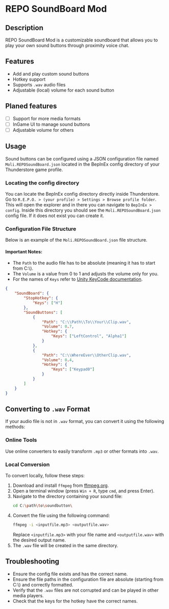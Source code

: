 # REPO SoundBoard Mod

## Description
REPO SoundBoard Mod is a customizable soundboard that allows you to play your own sound buttons through proximity voice chat.

## Features
- Add and play custom sound buttons
- Hotkey support
- Supports `.wav` audio files
- Adjustable (local) volume for each sound button

## Planed features
- [ ] Support for more media formats
- [ ] InGame UI to manage sound buttons 
- [ ] Adjustable volume for others

## Usage
Sound buttons can be configured using a JSON configuration file named `Moli.REPOSoundBoard.json` located in the 
BepInEx config directory of your Thunderstore game profile.

### Locating the config directory
You can locate the BepInEx config directory directly inside Thunderstore. Go to `R.E.P.O. > (your profile) > Settings > Browse profile folder`.
This will open the explorer and in there you can navigate to `BepInEx > config`. Inside this directory you should 
see the `Moli.REPOSoundBoard.json` config file. If it does not exist you can create it.

### Configuration File Structure
Below is an example of the `Moli.REPOSoundBoard.json` file structure.

#### Important Notes:
- The `Path` to the audio file has to be absolute (meaning it has to start from C:\\).
- The `Volume` is a value from 0 to 1 and adjusts the volume only for you.
- For the names of `Keys` refer to [Unity KeyCode documentation](https://docs.unity3d.com/6000.0/Documentation/ScriptReference/KeyCode.html).

```json
{
    "SoundBoard": {
        "StopHotkey": {
            "Keys": ["H"]
        },
        "SoundButtons": [
            {
                "Path": "C:\\Path\\To\\Your\\Clip.wav",
                "Volume": 0.7,
                "Hotkey": {
                    "Keys": ["LeftControl", "Alpha1"]
                }
            },
            {
                "Path": "C:\\WhereEver\\OtherClip.wav",
                "Volume": 0.4,
                "Hotkey": {
                    "Keys": ["Keypad0"]
                }
            }
        ]
    }
}
```

## Converting to `.wav` Format
If your audio file is not in `.wav` format, you can convert it using the following methods:

### Online Tools
Use online converters to easily transform `.mp3` or other formats into `.wav`.

### Local Conversion
To convert locally, follow these steps:

1. Download and install `ffmpeg` from [ffmpeg.org](https://www.ffmpeg.org/download.html).
2. Open a terminal window (press `Win + R`, type `cmd`, and press Enter).
3. Navigate to the directory containing your sound file:
   ```bash
   cd C:\path\to\soundbutton\
   ```
4. Convert the file using the following command:
   ```bash
   ffmpeg -i <inputfile.mp3> <outputfile.wav>
   ```
   Replace `<inputfile.mp3>` with your file name and `<outputfile.wav>` with the desired output name.
5. The `.wav` file will be created in the same directory.

## Troubleshooting
- Ensure the config file exists and has the correct name.
- Ensure the file paths in the configuration file are absolute (starting from C:\\) and correctly formatted.
- Verify that the `.wav` files are not corrupted and can be played in other media players.
- Check that the keys for the hotkey have the correct names.
